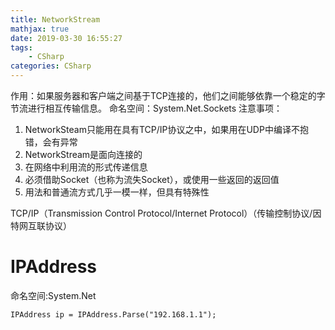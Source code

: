 ```yaml
---
title: NetworkStream
mathjax: true
date: 2019-03-30 16:55:27
tags:
	- CSharp
categories: CSharp
---
```

作用：如果服务器和客户端之间基于TCP连接的，他们之间能够依靠一个稳定的字节流进行相互传输信息。
命名空间：System.Net.Sockets
注意事项：
1. NetworkSteam只能用在具有TCP/IP协议之中，如果用在UDP中编译不抱错，会有异常
2. NetworkStream是面向连接的
3. 在网络中利用流的形式传递信息
4. 必须借助Socket（也称为流失Socket），或使用一些返回的返回值
5. 用法和普通流方式几乎一模一样，但具有特殊性

TCP/IP（Transmission Control Protocol/Internet Protocol）（传输控制协议/因特网互联协议）

# IPAddress
命名空间:System.Net
```CSharp
IPAddress ip = IPAddress.Parse("192.168.1.1");
```

